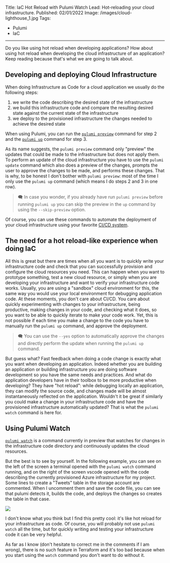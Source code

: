 Title: IaC Hot Reload with Pulumi Watch
Lead: Hot-reloading your cloud infrastructure.
Published: 02/01/2022
Image: /images/cloud-lighthouse_1.jpg
Tags:
  - Pulumi
  - IaC
---

Do you like using hot reload when developing applications? How about using hot reload when developing the cloud infrastructure of an application? Keep reading because that's what we are going to talk about.

## Developing and deploying Cloud Infrastructure

When doing Infrastructure as Code for a cloud application we usually do the following steps:
1) we write the code describing the desired state of the infrastructure
2) we build this infrastructure code and compare the resulting desired state against the current state of the infrastructure
3) we deploy to the provisioned infrastructure the changes needed to achieve the desired state

When using Pulumi, you can run the [`pulumi preview`](https://www.pulumi.com/docs/reference/cli/pulumi_preview/) command for step 2 and the [`pulumi up`](https://www.pulumi.com/docs/reference/cli/pulumi_up/) command for step 3.

As its name suggests, the `pulumi preview` command only "preview" the updates that could be made to the infrastructure but does not apply them. To perform an update of the cloud infrastructure you have to use the `pulumi update` command which also does a preview of the changes, prompts the user to approve the changes to be made, and performs these changes. That is why, to be honest I don't bother with `pulumi preview`: most of the time I only use the `pulumi up` command (which means I do steps 2 and 3 in one row).

> 🗨 In case you wonder, if you already have run `pulumi preview` before running `pulumi up` you can skip the preview in the `up` command by using the `--skip-preview` option.

Of course, you can use these commands to automate the deployment of your cloud infrastructure using your favorite [CI/CD system](https://www.pulumi.com/docs/guides/continuous-delivery/).

## The need for a hot reload-like experience when doing IaC

All this is great but there are times when all you want is to quickly write your infrastructure code and check that you can successfully provision and configure the cloud resources you need. This can happen when you want to prototype something, test a new cloud resource, or simply when you are developing your infrastructure and want to verify your infrastructure code works. Usually, you are using a "sandbox" cloud environment for this, the same way you would use your local environment for debugging application code. At these moments, you don't care about CI/CD. You care about quickly experimenting with changes to your infrastructure, being productive, making changes in your code, and checking what it does, so you want to be able to quickly iterate to make your code work. Yet, this is not possible if each time you make a change to the code you have to manually run the `pulumi up` command, and approve the deployment.

> 🗨 You can use the `--yes` option to automatically approve the changes and directly perform the update when running the `pulumi up` command.

But guess what? Fast feedback when doing a code change is exactly what you want when developing an application. Indeed whether you are building an application or building infrastructure you are doing software development so you have the same needs and practices. And what do application developers have in their toolbox to be more productive when developing? They have "hot reload": while debugging locally an application, they can modify the source code, and changes made will be almost instantaneously reflected on the application. Wouldn't it be great if similarly you could make a change in your infrastructure code and have the provisioned infrastructure automatically updated? That is what the `pulumi watch` command is here for. 

## Using Pulumi Watch

[`pulumi watch`](https://www.pulumi.com/docs/reference/cli/pulumi_watch/) is a command currently in preview that watches for changes in the infrastructure code directory and continuously updates the cloud resources. 

But the best is to see by yourself. In the following example, you can see on the left of the screen a terminal opened with the `pulumi watch` command running, and on the right of the screen vscode opened with the code describing the currently provisioned Azure infrastructure for my project. Some lines to create a "Tweets" table in the storage account are commented. When I uncomment them and save the code file, you can see that pulumi detects it, builds the code, and deploys the changes so creates the table in that case.

<img src="/posts/images/pulumiwatch_terminal_1.gif" class="img-fluid centered-img">

I don't know what you think but I find this pretty cool: it's like hot reload for your infrastructure as code. Of course, you will probably not use `pulumi watch` all the time, but for quickly writing and testing your infrastructure code it can be very helpful.

As far as I know (don't hesitate to correct me in the comments if I am wrong), there is no such feature in Terraform and it's too bad because when you start using the `watch` command you don't want to do without it.
